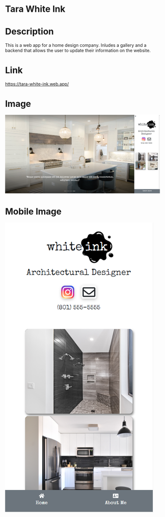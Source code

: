 # Tara White Ink

# Description

This is a web app for a home design company. Inludes a gallery and a backend that allows the user to update their information on the website.

# Link

https://tara-white-ink.web.app/

# Image

<img src="https://github.com/gllil/tara-white-ink/blob/master/src/assets/images/pageImage.png" />

# Mobile Image

<img src="https://github.com/gllil/tara-white-ink/blob/master/src/assets/images/pageImageMobile.png" />
